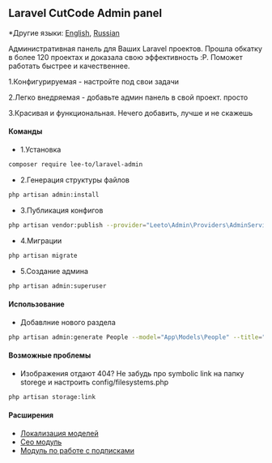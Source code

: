 ## Laravel CutCode Admin panel

*Другие языки: [English](README.en.md), [Russian](README.md)

Административная панель для Ваших Laravel проектов. Прошла обкатку в более 120 проектах и доказала свою эффективность :P. Поможет работать быстрее и качественнее.

1.Конфигурируемая - настройте под свои задачи

2.Легко внедряемая - добавьте админ панель в свой проект. просто

3.Красивая и функциональная. Нечего добавить, лучше и не скажешь

#### Команды

- 1.Установка
``` bash
composer require lee-to/laravel-admin
```

- 2.Генерация структуры файлов
``` bash
php artisan admin:install
```

- 3.Публикация конфигов
``` bash
php artisan vendor:publish --provider="Leeto\Admin\Providers\AdminServiceProvider"
```

- 4.Миграции
``` bash
php artisan migrate
```

- 5.Создание админа
``` bash
php artisan admin:superuser
```

#### Использование

- Добавлние нового раздела
``` bash
php artisan admin:generate People --model="App\Models\People" --title="People"
```

#### Возможные проблемы

- Изображения отдают 404? Не забудь про symbolic link на папку storege и настроить config/filesystems.php
``` bash
php artisan storage:link
```

#### Расширения

- [Локализация моделей](https://github.com/lee-to/laravel-model-localization)
- [Сео модуль](https://github.com/lee-to/laravel-seo)
- [Модуль по работе с подписками](https://github.com/lee-to/laravel-subscription)
